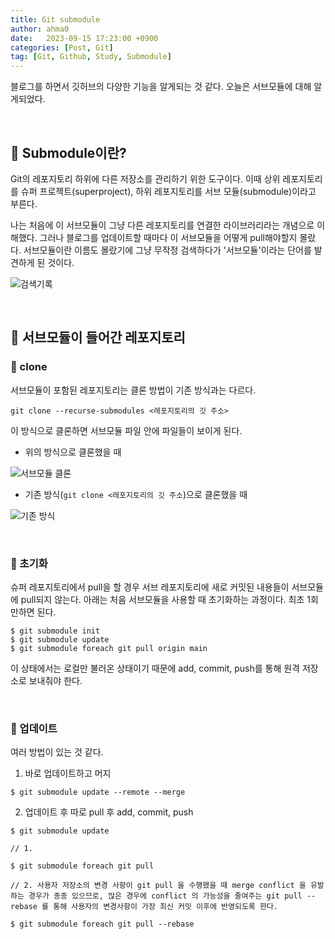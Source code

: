 ```yaml
---
title: Git submodule 
author: ahma0
date:   2023-09-15 17:23:00 +0900
categories: [Post, Git]
tag: [Git, Github, Study, Submodule]
---
```


블로그를 하면서 깃허브의 다양한 기능을 알게되는 것 같다. 오늘은 서브모듈에 대해 알게되었다.

<br>

## 📝 Submodule이란?

Git의 레포지토리 하위에 다른 저장소를 관리하기 위한 도구이다. 이때 상위 레포지토리를 슈퍼 프로젝트(superproject), 하위 레포지토리를 서브 모듈(submodule)이라고 부른다. 

나는 처음에 이 서브모듈이 그냥 다른 레포지토리를 연결한 라이브러리라는 개념으로 이해했다. 그러나 블로그를 업데이트할 때마다 이 서브모듈을 어떻게 pull해야할지 몰랐다. 서브모듈이란 이름도 몰랐기에 그냥 무작정 검색하다가 '서브모듈'이라는 단어를 발견하게 된 것이다.

![검색기록](https://github.com/ahma0/ahma0/assets/84761609/a345ccc6-f0df-4e1a-9e73-2ba0065b8e42)

<br>

## 🍥 서브모듈이 들어간 레포지토리

### 📌 clone

서브모듈이 포함된 레포지토리는 클론 방법이 기존 방식과는 다르다.

```
git clone --recurse-submodules <레포지토리의 깃 주소>
```

이 방식으로 클론하면 서브모듈 파일 안에 파일들이 보이게 된다.

- 위의 방식으로 클론했을 때

![서브모듈 클론](https://github.com/ahma0/ahma0/assets/84761609/07d7bd38-af44-4d79-979c-bb9a8741c2b1)


- 기존 방식(`git clone <레포지토리의 깃 주소`)으로 클론했을 때

![기존 방식](https://github.com/ahma0/ahma0/assets/84761609/6651b7e3-4bf4-4fa8-b2f7-5155b8658a36)

<br>

### 📌 초기화

슈퍼 레포지토리에서 pull을 할 경우 서브 레포지토리에 새로 커밋된 내용들이 서브모듈에 pull되지 않는다. 아래는 처음 서브모듈을 사용할 때 초기화하는 과정이다. 최초 1회만하면 된다.

```
$ git submodule init
$ git submodule update
$ git submodule foreach git pull origin main
```

이 상태에서는 로컬만 불러온 상태이기 때문에 add, commit, push를 통해 원격 저장소로 보내줘야 한다.

<br>

### 📌 업데이트

여러 방법이 있는 것 같다.

1. 바로 업데이트하고 머지

```
$ git submodule update --remote --merge
```

2. 업데이트 후 따로 pull 후 add, commit, push

```
$ git submodule update

// 1.

$ git submodule foreach git pull

// 2. 사용자 저장소의 변경 사항이 git pull 을 수행했을 때 merge conflict 을 유발하는 경우가 종종 있으므로, 많은 경우에 conflict 의 가능성을 줄여주는 git pull --rebase 를 통해 사용자의 변경사항이 가장 최신 커밋 이후에 반영되도록 한다.

$ git submodule foreach git pull --rebase
```
